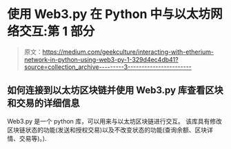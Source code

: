 # 使用 Web3.py 在 Python 中与以太坊网络交互:第 1 部分

> 原文：<https://medium.com/geekculture/interacting-with-etherium-network-in-python-using-web3-py-1-329d4ec4db41?source=collection_archive---------3----------------------->

## 如何连接到以太坊区块链并使用 Web3.py 库查看区块和交易的详细信息

Web3.py 是一个 python 库，可以用来与以太坊区块链进行交互。
该库具有修改区块链状态的功能(发送和授权交易)以及不改变状态的功能(查询余额、区块详情、交易等)。).